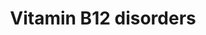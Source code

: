 ---
annotations:
- type: Disease Ontology
  value: methylmalonic aciduria and homocystinuria type cblF
- type: Disease Ontology
  value: methylmalonic acidemia
- type: Cell Type Ontology
  value: eukaryotic cell
- type: Disease Ontology
  value: methylmalonic aciduria and homocystinuria type cblC
- type: Disease Ontology
  value: vitamin B12 deficiency
- type: Pathway Ontology
  value: '"methylmalonic aciduria'
- type: Disease Ontology
  value: methylmalonic acidemia cblA type
- type: Disease Ontology
  value: methylmalonic acidemia cblB type
- type: Disease Ontology
  value: methylmalonic aciduria and homocystinuria type cblD
- type: Pathway Ontology
  value: mitochondria dynamics pathway
- type: Cell Type Ontology
  value: obsolete metabolising cell
- type: Disease Ontology
  value: methylmalonic aciduria due to methylmalonyl-CoA mutase deficiency
- type: Pathway Ontology
  value: cobalamin metabolic pathway
authors:
- Mzolisi
- Khanspers
- DeSl
- Egonw
- IreneHemel
- Eweitz
- Finterly
- Fehrhart
description: This pathway depicts the metabolism of cobalamin (also known as cbl or
  Vit. B12) and related diseases (for a full overview of the B12 metabolism, see [https://www.wikipathways.org/index.php/Pathway:WP1533]).
  Vit. B12 is derived from food sources and thereafter metabolised for 2 reasons;
  1. to methylate homocysteine to methionine, and 2. to convert methylmalonyl-CoA
  to succinyl-CoA. This pathway depicts 15 distinct diseases which are related to
  a malfunctioning in the absorption and transport section, or the intracellular processing
  of Cbl. However, the exact function of some proteins which have been linked to these
  diseases, remains unclear. Substitution of Vit. B12 is a therapeutic option for
  patients with  absorption and transport related diseases, however does not perform
  so well for patient with intracellular processing defects.  This pathway was inspired
  by Chapter 13 of the book of Blau (ISBN 3642403360 (978-3642403361)).
last-edited: 2021-11-30
organisms:
- Homo sapiens
redirect_from:
- /index.php/Pathway:WP4271
- /instance/WP4271
schema-jsonld:
- '@context': https://schema.org/
  '@id': https://wikipathways.github.io/pathways/WP4271.html
  '@type': Dataset
  creator:
    '@type': Organization
    name: WikiPathways
  description: This pathway depicts the metabolism of cobalamin (also known as cbl
    or Vit. B12) and related diseases (for a full overview of the B12 metabolism,
    see [https://www.wikipathways.org/index.php/Pathway:WP1533]). Vit. B12 is derived
    from food sources and thereafter metabolised for 2 reasons; 1. to methylate homocysteine
    to methionine, and 2. to convert methylmalonyl-CoA to succinyl-CoA. This pathway
    depicts 15 distinct diseases which are related to a malfunctioning in the absorption
    and transport section, or the intracellular processing of Cbl. However, the exact
    function of some proteins which have been linked to these diseases, remains unclear.
    Substitution of Vit. B12 is a therapeutic option for patients with  absorption
    and transport related diseases, however does not perform so well for patient with
    intracellular processing defects.  This pathway was inspired by Chapter 13 of
    the book of Blau (ISBN 3642403360 (978-3642403361)).
  keywords:
  - Succinyl-CoA
  - (cob(II)alamin)
  - TC receptor
  - AMN
  - Cofactor
  - cbLG
  - NADP+
  - cbLD-II
  - FMN
  - Methylmalonyl-CoA
  - coBM/cbLF
  - THF
  - cbLJ
  - IF
  - (cyanocobalamin)
  - cbLA
  - cbLE
  - HC
  - Complex
  - 2 * SAM
  - Cbl
  - (cob(III)alamine)
  - cbLD
  - 'Protein in '
  - NADPH
  - cbLC
  - Methylcobalamin
  - cbLF
  - FAD
  - Methionine
  - 2 * SAH
  - 2 * Cbl
  - Hcy
  - CUBN
  - cbLD-I
  - MTHF
  - TC II
  - MMA
  - Adenosylcobalamin
  - Methylmalonic Acid
  - cbLB
  - Homocysteine
  - MUT
  license: CC0
  name: Vitamin B12 disorders
seo: CreativeWork
title: Vitamin B12 disorders
wpid: WP4271
---